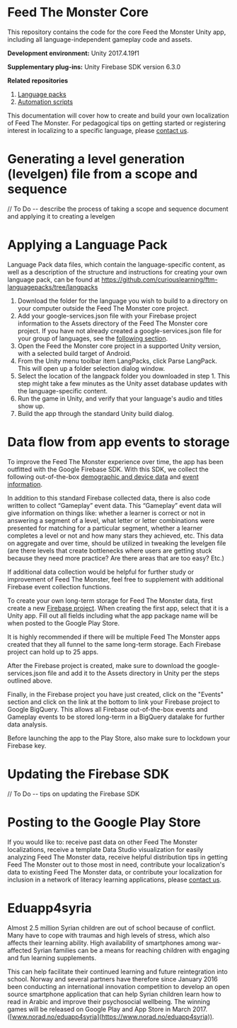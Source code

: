 # Feed The Monster Core

This repository contains the code for the core Feed the Monster Unity app, including all language-independent gameplay code and assets. 

**Development environment:** 
Unity 2017.4.19f1

**Supplementary plug-ins:** 
Unity Firebase SDK version 6.3.0

**Related repositories** 
1. [Language packs](https://github.com/curiouslearning/ftm-languagepacks)
1. [Automation scripts](https://github.com/curiouslearning/ftm-automation)

This documentation will cover how to create and build your own localization of Feed The Monster. For pedagogical tips on getting started or registering interest in localizing to a specific language, please [contact us](https://www.curiouslearning.org/contact).

# Generating a level generation (levelgen) file from a scope and sequence

// To Do -- describe the process of taking a scope and sequence document and applying it to creating a levelgen

# Applying a Language Pack

Language Pack data files, which contain the language-specific content, as well as a description of the structure and instructions for creating your own language pack, can be found at
https://github.com/curiouslearning/ftm-languagepacks/tree/langpacks

1. Download the folder for the language you wish to build to a directory on your computer outside the Feed The Monster core project.
1. Add your google-services.json file with your Firebase project information to the Assets directory of the Feed The Monster core project. If you have not already created a google-services.json file for your group of languages, see the [following section](#data-flow-from-app-events-to-storage).
1. Open the Feed the Monster core project in a supported Unity version, with a selected build target of Android.
1. From the Unity menu toolbar item LangPacks, click Parse LangPack. This will open up a folder selection dialog window.
1. Select the location of the langpack folder you downloaded in step 1. This step might take a few minutes as the Unity asset database updates with the language-specific content.
1. Run the game in Unity, and verify that your language's audio and titles show up.
1. Build the app through the standard Unity build dialog.

# Data flow from app events to storage

To improve the Feed The Monster experience over time, the app has been outfitted with the Google Firebase SDK. With this SDK, we collect the following out-of-the-box [demographic and device data](https://support.google.com/firebase/answer/6317486?hl=en) and [event information](https://support.google.com/firebase/answer/6317485?hl=en).

In addition to this standard Firebase collected data, there is also code written to collect “Gameplay” event data. This “Gameplay” event data will give information on things like: whether a learner is correct or not in answering a segment of a level, what letter or letter combinations were presented for matching for a particular segment, whether a learner completes a level or not and how many stars they achieved, etc. This data on aggregate and over time, should be utilized in tweaking the levelgen file (are there levels that create bottlenecks where users are getting stuck because they need more practice? Are there areas that are too easy? Etc.)

If additional data collection would be helpful for further study or improvement of Feed The Monster, feel free to supplement with additional Firebase event collection functions.

To create your own long-term storage for Feed The Monster data, first create a new [Firebase project](https://firebase.google.com/). When creating the first app, select that it is a Unity app. Fill out all fields including what the app package name will be when posted to the Google Play Store. 

It is highly recommended if there will be multiple Feed The Monster apps created that they all funnel to the same long-term storage. Each Firebase project can hold up to 25 apps.

After the Firebase project is created, make sure to download the google-services.json file and add it to the Assets directory in Unity per the steps outlined above.

Finally, in the Firebase project you have just created, click on the "Events" section and click on the link at the bottom to link your Firebase project to Google BigQuery. This allows all Firebase out-of-the-box events and Gameplay events to be stored long-term in a BigQuery datalake for further data analysis.

Before launching the app to the Play Store, also make sure to lockdown your Firebase key.

# Updating the Firebase SDK

// To Do -- tips on updating the Firebase SDK


# Posting to the Google Play Store

If you would like to: receive past data on other Feed The Monster localizations, receive a template Data Studio visualization for easily analyzing Feed The Monster data, receive helpful distribution tips in getting Feed The Monster out to those most in need, contribute your localization's data to existing Feed The Monster data, or contribute your localization for inclusion in a network of literacy learning applications, please [contact us](https://www.curiouslearning.org/contact).


# Eduapp4syria

Almost 2.5 million Syrian children are out of school because of conflict. Many have to cope with traumas and high levels of stress, which also affects their learning ability. High availability of smartphones among war-affected Syrian families can be a means for reaching children with engaging and fun learning supplements.

This can help facilitate their continued learning and future reintegration into school. Norway and several partners have therefore since January 2016 been conducting an international innovation competition to develop an open source smartphone application that can help Syrian children learn how to read in Arabic and improve their psychosocial wellbeing. The winning games will be released on Google Play and App Store in March 2017.([www.norad.no/eduapp4syria](https://www.norad.no/eduapp4syria)).
